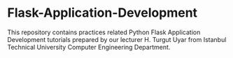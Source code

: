 # Flask-Application-Development
This repository contains practices related Python Flask Application Development tutorials prepared by our lecturer H. Turgut Uyar from Istanbul Technical University Computer Engineering Department.
